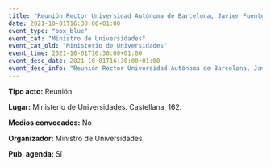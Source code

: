 ---
title: "Reunión Rector Universidad Autónoma de Barcelona, Javier Fuente"
date: 2021-10-01T16:30:00+01:00
event_type: "box_blue" 
event_cat: "Ministro de Universidades"
event_cat_old: "Ministerio de Universidades"
event_time: 2021-10-01T16:30:00+01:00
event_desc_date: 2021-10-01T16:30:00+01:00
event_desc_info: "Reunión Rector Universidad Autónoma de Barcelona, Javier Fuente"
---<p class="card-light list_schedule_description"><b>Tipo acto:</b> Reunión
</p><p class="card-light list_schedule_description"><b>Lugar:</b> Ministerio de Universidades. Castellana, 162.
</p><p class="card-light list_schedule_description"><b>Medios convocados:</b> No
</p><p class="card-light list_schedule_description"><b>Organizador:</b> Ministro de Universidades </p><p class="card-light list_schedule_description"><b>Pub. agenda:</b> Sí
</p>